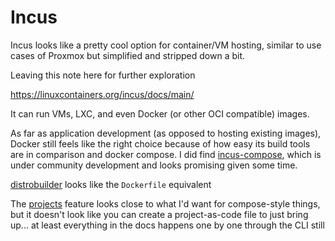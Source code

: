 # Incus

Incus looks like a pretty cool option for container/VM hosting, similar to use cases of Proxmox but simplified and stripped down a bit.

Leaving this note here for further exploration

<https://linuxcontainers.org/incus/docs/main/>

It can run VMs, LXC, and even Docker (or other OCI compatible) images.

As far as application development (as opposed to hosting existing images), Docker still feels like the right choice because of how easy its build tools are in comparison and docker compose. I did find [incus-compose](https://github.com/bketelsen/incus-compose), which is under community development and looks promising given some time.

[distrobuilder](https://github.com/lxc/distrobuilder) looks like the `Dockerfile` equivalent

The [projects](https://linuxcontainers.org/incus/docs/main/projects/) feature looks close to what I'd want for compose-style things, but it doesn't look like you can create a project-as-code file to just bring up... at least everything in the docs happens one by one through the CLI still
